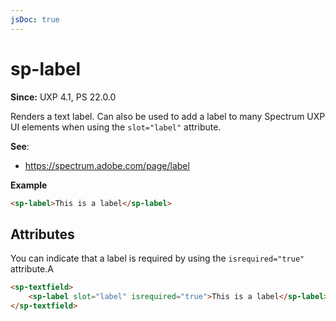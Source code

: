 ```yaml
---
jsDoc: true
---
```

# sp-label

**Since:** UXP 4.1, PS 22.0.0

Renders a text label. Can also be used to add a label to many Spectrum UXP UI elements when using the `slot="label"` attribute.

**See**:
- https://spectrum.adobe.com/page/label

**Example**

```html
<sp-label>This is a label</sp-label>
```

## Attributes

You can indicate that a label is required by using the `isrequired="true"` attribute.A

```html
<sp-textfield>
    <sp-label slot="label" isrequired="true">This is a label</sp-label>
</sp-textfield>
```
